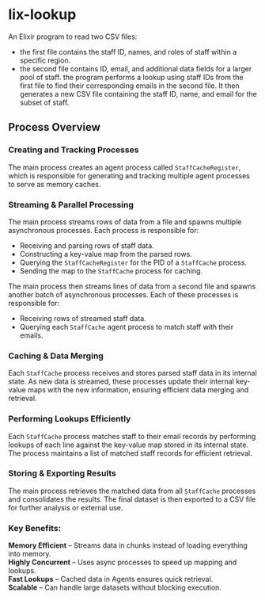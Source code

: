 # lix-lookup
An Elixir program to read two CSV files:
- the first file contains the staff ID, names, and roles of staff within a specific region.
- the second file contains ID, email, and additional data fields for a larger pool of staff.
the program performs a lookup using staff IDs from the first file
to find their corresponding emails in the second file.
It then generates a new CSV file containing the staff ID, name, and email for the subset of staff.


## Process Overview

### Creating and Tracking Processes
The main process creates an agent process called `StaffCacheRegister`, which is responsible for generating and tracking multiple agent processes to serve as memory caches.

### Streaming & Parallel Processing
The main process streams rows of data from a file and spawns multiple asynchronous processes. Each process is responsible for:
- Receiving and parsing rows of staff data.
- Constructing a key-value map from the parsed rows.
- Querying the `StaffCacheRegister` for the PID of a `StaffCache` process.
- Sending the map to the `StaffCache` process for caching.

The main process then streams lines of data from a second file and spawns another batch of asynchronous processes. Each of these processes is responsible for:
- Receiving rows of streamed staff data.
- Querying each `StaffCache` agent process to match staff with their emails.

### Caching & Data Merging
Each `StaffCache` process receives and stores parsed staff data in its internal state. As new data is streamed, these processes update their internal key-value maps with the new information, ensuring efficient data merging and retrieval.

### Performing Lookups Efficiently
Each `StaffCache` process matches staff to their email records by performing lookups of each line against the key-value map stored in its internal state. The process maintains a list of matched staff records for efficient retrieval.

### Storing & Exporting Results
The main process retrieves the matched data from all `StaffCache` processes and consolidates the results. The final dataset is then exported to a CSV file for further analysis or external use.



### Key Benefits: 
**Memory Efficient** – Streams data in chunks instead of loading everything into memory.  
**Highly Concurrent** – Uses async processes to speed up mapping and lookups.  
**Fast Lookups** – Cached data in Agents ensures quick retrieval.  
**Scalable** – Can handle large datasets without blocking execution.  
